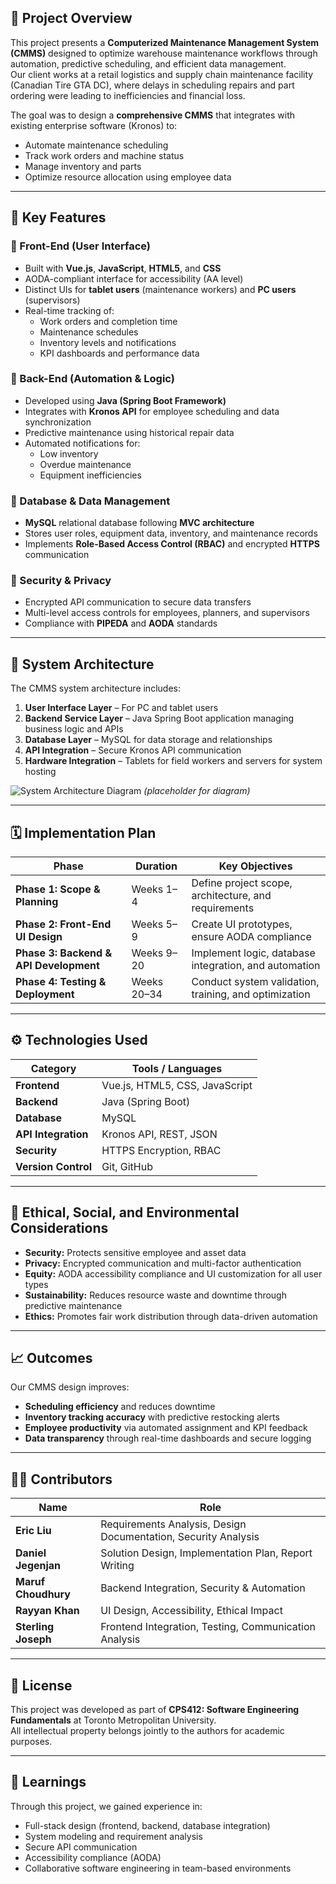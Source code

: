 ## 📘 Project Overview

This project presents a **Computerized Maintenance Management System (CMMS)** designed to optimize warehouse maintenance workflows through automation, predictive scheduling, and efficient data management.  
Our client works at a retail logistics and supply chain maintenance facility (Canadian Tire GTA DC), where delays in scheduling repairs and part ordering were leading to inefficiencies and financial loss.  

The goal was to design a **comprehensive CMMS** that integrates with existing enterprise software (Kronos) to:
- Automate maintenance scheduling
- Track work orders and machine status
- Manage inventory and parts
- Optimize resource allocation using employee data

---

## 🧩 Key Features

### 🔹 Front-End (User Interface)
- Built with **Vue.js**, **JavaScript**, **HTML5**, and **CSS**
- AODA-compliant interface for accessibility (AA level)
- Distinct UIs for **tablet users** (maintenance workers) and **PC users** (supervisors)
- Real-time tracking of:
  - Work orders and completion time
  - Maintenance schedules
  - Inventory levels and notifications
  - KPI dashboards and performance data

### 🔹 Back-End (Automation & Logic)
- Developed using **Java (Spring Boot Framework)**
- Integrates with **Kronos API** for employee scheduling and data synchronization
- Predictive maintenance using historical repair data
- Automated notifications for:
  - Low inventory
  - Overdue maintenance
  - Equipment inefficiencies

### 🔹 Database & Data Management
- **MySQL** relational database following **MVC architecture**
- Stores user roles, equipment data, inventory, and maintenance records
- Implements **Role-Based Access Control (RBAC)** and encrypted **HTTPS** communication

### 🔹 Security & Privacy
- Encrypted API communication to secure data transfers  
- Multi-level access controls for employees, planners, and supervisors  
- Compliance with **PIPEDA** and **AODA** standards

---

## 🧱 System Architecture

The CMMS system architecture includes:
1. **User Interface Layer** – For PC and tablet users  
2. **Backend Service Layer** – Java Spring Boot application managing business logic and APIs  
3. **Database Layer** – MySQL for data storage and relationships  
4. **API Integration** – Secure Kronos API communication  
5. **Hardware Integration** – Tablets for field workers and servers for system hosting  

![System Architecture Diagram](docs/system_architecture.png) *(placeholder for diagram)*

---

## 🗓️ Implementation Plan

| Phase | Duration | Key Objectives |
|-------|-----------|----------------|
| **Phase 1: Scope & Planning** | Weeks 1–4 | Define project scope, architecture, and requirements |
| **Phase 2: Front-End UI Design** | Weeks 5–9 | Create UI prototypes, ensure AODA compliance |
| **Phase 3: Backend & API Development** | Weeks 9–20 | Implement logic, database integration, and automation |
| **Phase 4: Testing & Deployment** | Weeks 20–34 | Conduct system validation, training, and optimization |

---

## ⚙️ Technologies Used

| Category | Tools / Languages |
|-----------|-------------------|
| **Frontend** | Vue.js, HTML5, CSS, JavaScript |
| **Backend** | Java (Spring Boot) |
| **Database** | MySQL |
| **API Integration** | Kronos API, REST, JSON |
| **Security** | HTTPS Encryption, RBAC |
| **Version Control** | Git, GitHub |

---

## 🔐 Ethical, Social, and Environmental Considerations
- **Security:** Protects sensitive employee and asset data  
- **Privacy:** Encrypted communication and multi-factor authentication  
- **Equity:** AODA accessibility compliance and UI customization for all user types  
- **Sustainability:** Reduces resource waste and downtime through predictive maintenance  
- **Ethics:** Promotes fair work distribution through data-driven automation  

---

## 📈 Outcomes

Our CMMS design improves:
- **Scheduling efficiency** and reduces downtime  
- **Inventory tracking accuracy** with predictive restocking alerts  
- **Employee productivity** via automated assignment and KPI feedback  
- **Data transparency** through real-time dashboards and secure logging  

---

## 🧑‍💻 Contributors

| Name | Role |
|------|------|
| **Eric Liu** | Requirements Analysis, Design Documentation, Security Analysis |
| **Daniel Jegenjan** | Solution Design, Implementation Plan, Report Writing |
| **Maruf Choudhury** | Backend Integration, Security & Automation |
| **Rayyan Khan** | UI Design, Accessibility, Ethical Impact |
| **Sterling Joseph** | Frontend Integration, Testing, Communication Analysis |

---

## 📄 License
This project was developed as part of **CPS412: Software Engineering Fundamentals** at Toronto Metropolitan University.  
All intellectual property belongs jointly to the authors for academic purposes.

---

## 🧠 Learnings
Through this project, we gained experience in:
- Full-stack design (frontend, backend, database integration)
- System modeling and requirement analysis
- Secure API communication
- Accessibility compliance (AODA)
- Collaborative software engineering in team-based environments
